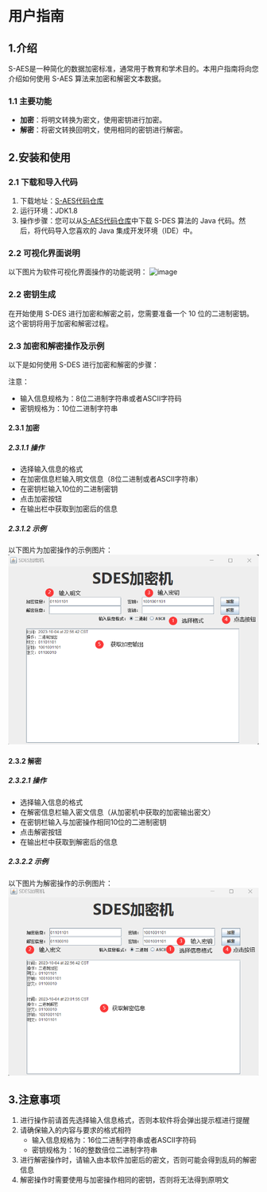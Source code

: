 
# 用户指南

## 1.介绍

S-AES是一种简化的数据加密标准，通常用于教育和学术目的。本用户指南将向您介绍如何使用 S-AES 算法来加密和解密文本数据。

### 1.1 主要功能

- **加密**：将明文转换为密文，使用密钥进行加密。
- **解密**：将密文转换回明文，使用相同的密钥进行解密。

## 2.安装和使用

### 2.1 下载和导入代码

1. 下载地址：[S-AES代码仓库](https://github.com/SnowinMyDream/S-DES)
2. 运行环境：JDK1.8
3. 操作步骤：您可以从[S-AES代码仓库](https://github.com/SnowinMyDream/S-DES)中下载 S-DES 算法的 Java 代码。然后，将代码导入您喜欢的 Java 集成开发环境（IDE）中。

### 2.2 可视化界面说明

以下图片为软件可视化界面操作的功能说明：
![image]()


### 2.2 密钥生成

在开始使用 S-DES 进行加密和解密之前，您需要准备一个 10 位的二进制密钥。这个密钥将用于加密和解密过程。

### 2.3 加密和解密操作及示例

以下是如何使用 S-DES 进行加密和解密的步骤：

注意：
- 输入信息规格为：8位二进制字符串或者ASCII字符码
- 密钥规格为：10位二进制字符串

#### 2.3.1 加密

##### 2.3.1.1 操作
- 选择输入信息的格式
- 在加密信息栏输入明文信息（8位二进制或者ASCII字符串）
- 在密钥栏输入10位的二进制密钥
- 点击加密按钮
- 在输出栏中获取到加密后的信息

##### 2.3.1.2 示例

以下图片为加密操作的示例图片：
![image](https://github.com/SnowinMyDream/S-DES/blob/main/images/SDES%E5%8A%A0%E5%AF%86%E6%9C%BA%E5%8A%A0%E5%AF%86%E6%93%8D%E4%BD%9C%E7%A4%BA%E4%BE%8B%E5%9B%BE%E7%89%87.png)

#### 2.3.2 解密

##### 2.3.2.1 操作
- 选择输入信息的格式
- 在解密信息栏输入密文信息（从加密机中获取的加密输出密文）
- 在密钥栏输入与加密操作相同10位的二进制密钥
- 点击解密按钮
- 在输出栏中获取到解密后的信息

##### 2.3.2.2 示例

以下图片为解密操作的示例图片：
![image](https://github.com/SnowinMyDream/S-DES/blob/main/images/SDES%E5%8A%A0%E5%AF%86%E6%9C%BA%E8%A7%A3%E5%AF%86%E6%93%8D%E4%BD%9C%E7%A4%BA%E4%BE%8B%E5%9B%BE%E7%89%87.png)

## 3.注意事项

1. 进行操作前请首先选择输入信息格式，否则本软件将会弹出提示框进行提醒
2. 请确保输入的内容与要求的格式相符
	- 输入信息规格为：16位二进制字符串或者ASCII字符码
	- 密钥规格为：16的整数倍位二进制字符串
3. 进行解密操作时，请输入由本软件加密后的密文，否则可能会得到乱码的解密信息
4. 解密操作时需要使用与加密操作相同的密钥，否则将无法得到原明文

